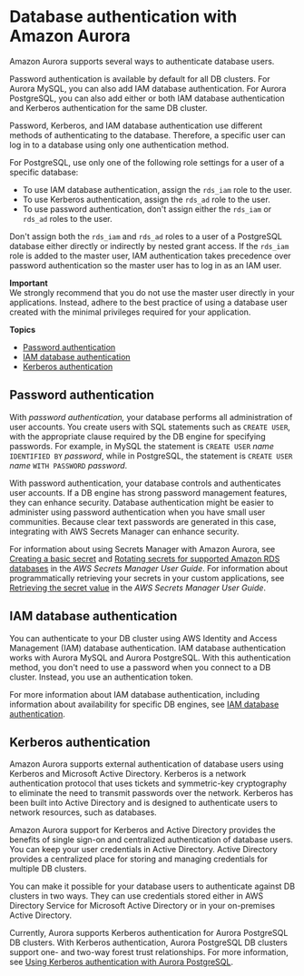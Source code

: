 # Database authentication with Amazon Aurora<a name="database-authentication"></a>

Amazon Aurora supports several ways to authenticate database users\.

Password authentication is available by default for all DB clusters\. For Aurora MySQL, you can also add IAM database authentication\. For Aurora PostgreSQL, you can also add either or both IAM database authentication and Kerberos authentication for the same DB cluster\. 

Password, Kerberos, and IAM database authentication use different methods of authenticating to the database\. Therefore, a specific user can log in to a database using only one authentication method\. 

For PostgreSQL, use only one of the following role settings for a user of a specific database: 
+ To use IAM database authentication, assign the `rds_iam` role to the user\.
+ To use Kerberos authentication, assign the `rds_ad` role to the user\. 
+ To use password authentication, don't assign either the `rds_iam` or `rds_ad` roles to the user\. 

Don't assign both the `rds_iam` and `rds_ad` roles to a user of a PostgreSQL database either directly or indirectly by nested grant access\. If the `rds_iam` role is added to the master user, IAM authentication takes precedence over password authentication so the master user has to log in as an IAM user\.

**Important**  
We strongly recommend that you do not use the master user directly in your applications\. Instead, adhere to the best practice of using a database user created with the minimal privileges required for your application\.

**Topics**
+ [Password authentication](#password-authentication)
+ [IAM database authentication](#iam-database-authentication)
+ [Kerberos authentication](#kerberos-authentication)

## Password authentication<a name="password-authentication"></a>

With *password authentication,* your database performs all administration of user accounts\. You create users with SQL statements such as `CREATE USER`, with the appropriate clause required by the DB engine for specifying passwords\. For example, in MySQL the statement is `CREATE USER` *name* `IDENTIFIED BY` *password*, while in PostgreSQL, the statement is `CREATE USER` *name* `WITH PASSWORD` *password*\. 

With password authentication, your database controls and authenticates user accounts\. If a DB engine has strong password management features, they can enhance security\. Database authentication might be easier to administer using password authentication when you have small user communities\. Because clear text passwords are generated in this case, integrating with AWS Secrets Manager can enhance security\.

For information about using Secrets Manager with Amazon Aurora, see [Creating a basic secret](https://docs.aws.amazon.com/secretsmanager/latest/userguide/manage_create-basic-secret.html) and [Rotating secrets for supported Amazon RDS databases](https://docs.aws.amazon.com/secretsmanager/latest/userguide/rotating-secrets-rds.html) in the *AWS Secrets Manager User Guide*\. For information about programmatically retrieving your secrets in your custom applications, see [Retrieving the secret value](https://docs.aws.amazon.com/secretsmanager/latest/userguide/manage_retrieve-secret.html) in the *AWS Secrets Manager User Guide*\.

## IAM database authentication<a name="iam-database-authentication"></a>

You can authenticate to your DB cluster using AWS Identity and Access Management \(IAM\) database authentication\. IAM database authentication works with Aurora MySQL and Aurora PostgreSQL\. With this authentication method, you don't need to use a password when you connect to a DB cluster\. Instead, you use an authentication token\.

For more information about IAM database authentication, including information about availability for specific DB engines, see [IAM database authentication](UsingWithRDS.IAMDBAuth.md)\.

## Kerberos authentication<a name="kerberos-authentication"></a>

Amazon Aurora supports external authentication of database users using Kerberos and Microsoft Active Directory\. Kerberos is a network authentication protocol that uses tickets and symmetric\-key cryptography to eliminate the need to transmit passwords over the network\. Kerberos has been built into Active Directory and is designed to authenticate users to network resources, such as databases\.

Amazon Aurora support for Kerberos and Active Directory provides the benefits of single sign\-on and centralized authentication of database users\. You can keep your user credentials in Active Directory\. Active Directory provides a centralized place for storing and managing credentials for multiple DB clusters\.

You can make it possible for your database users to authenticate against DB clusters in two ways\. They can use credentials stored either in AWS Directory Service for Microsoft Active Directory or in your on\-premises Active Directory\.

Currently, Aurora supports Kerberos authentication for Aurora PostgreSQL DB clusters\. With Kerberos authentication, Aurora PostgreSQL DB clusters support one\- and two\-way forest trust relationships\. For more information, see [Using Kerberos authentication with Aurora PostgreSQL](postgresql-kerberos.md)\.